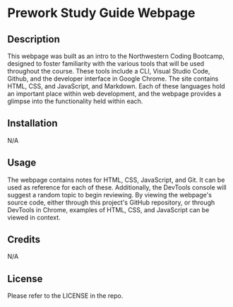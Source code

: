 # Prework Study Guide Webpage

## Description

This webpage was built as an intro to the Northwestern Coding Bootcamp, designed to foster familiarity with the various tools that will be used throughout the course. These tools include a CLI, Visual Studio Code, Github, and the developer interface in Google Chrome. The site contains HTML, CSS, and JavaScript, and Markdown. Each of these languages hold an important place within web development, and the webpage provides a glimpse into the functionality held within each. 

## Installation

N/A

## Usage

The webpage contains notes for HTML, CSS, JavaScript, and Git. It can be used as reference for each of these. Additionally, the DevTools console will suggest a random topic to begin reviewing. By viewing the webpage's source code, either through this project's GitHub repository, or through DevTools in Chrome, examples of HTML, CSS, and JavaScript can be viewed in context.

## Credits

N/A

## License

Please refer to the LICENSE in the repo.